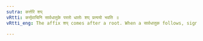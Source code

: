 ```yaml
---
sutra: कर्त्तरि शप्
vRtti: कर्त्तृवाचिनि सार्वधातुके परतो धातोः शप् प्रत्ययो भवति ॥
vRtti_eng: The affix शप् comes after a root. When a सार्वधातुक follows, signifying the agent.

---
```

